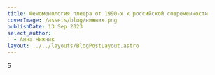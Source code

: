 ```yaml
---
title: Феноменология плеера от 1990-х к российской современности
coverImage: /assets/blog/нижник.png
publishDate: 13 Sep 2023
select_author:
  - Анна Нижник
layout: ../../layouts/BlogPostLayout.astro
---
```

5
